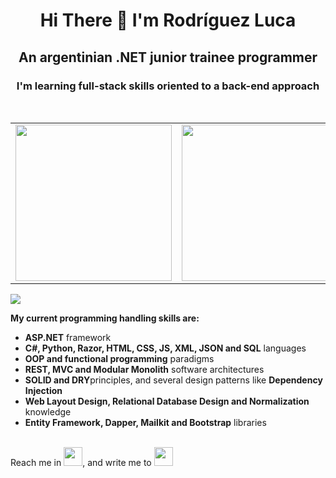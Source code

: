 <h1 align="center">Hi There 👋 I'm Rodríguez Luca</h1>
<h2 align="center">An argentinian .NET junior trainee programmer</h2>
<h3 align="center">I'm learning full-stack skills oriented to a back-end approach</h3>
</br>

| | | |
| --- | --- | --- |
| <img src="https://neosmart.net/blog/wp-content/uploads/2019/06/dot-NET-Core.png" width="250"> | <img src="https://iconape.com/wp-content/png_logo_vector/c.png" width="250"> | <img src="https://logodix.com/logo/1327215.png" width="250"> |
<img src="https://www.nicepng.com/png/detail/34-345908_html-css-icon-png.png">

<label><b>My current programming handling skills are:</b></label>
<ul>
  <li><b>ASP.NET</b> framework</li>
  <li><b>C#, Python, Razor, HTML, CSS, JS, XML, JSON and SQL</b> languages</li>
  <li><b>OOP and functional programming</b> paradigms</li>
  <li><b>REST, MVC and Modular Monolith</b> software architectures</li>
  <li><b>SOLID and DRY</b>principles, and several design patterns like <b>Dependency Injection</b></li>
  <li><b>Web Layout Design, Relational Database Design and Normalization</b> knowledge</li>
  <li><b>Entity Framework, Dapper, Mailkit and Bootstrap</b> libraries</li>
</ul>
</br>
<navbar>Reach me in <a href="https://www.linkedin.com/in/luca-ez-ro/" target="_blank"><img src="https://i.pinimg.com/originals/ce/09/3c/ce093c7214ad357bb665cfd2f66a8b6b.png" width="30"></a>, and write me to <a href="mailto:luca.ezequiel.rodriguez@gmail.com" target="_blank"><img src="https://logospng.org/download/gmail/logo-gmail-4096.png" width="30"</a></navbar>
